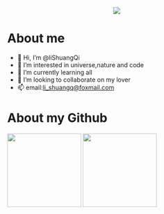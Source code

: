 <div align="center"> <img src="https://readme-typing-svg.herokuapp.com/?lines=Welcome！;祝您开心！&center=true&size=27"> </a> </div>

# About me
- 👋 Hi, I’m @liShuangQi
- 👀 I’m interested in universe,nature and code
- 🌱 I’m currently learning all
- 💞️ I’m looking to collaborate on my lover
- 📫 email:li_shuangq@foxmail.com

# About my Github

<div align="left"> 
  <img height="170px" src="https://github-readme-stats.vercel.app/api?username=lishuangQ&theme=default&show_icons=true" />
  <img height="170px" src="https://github-readme-stats.vercel.app/api/top-langs/?username=lishuangQ&layout=compact" /> 
</div>


<!---
liShuangQ/liShuangQ is a ✨ special ✨ repository because its `README.md` (this file) appears on your GitHub profile.
You can click the Preview link to take a look at your changes.
--->

